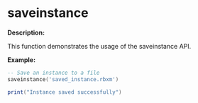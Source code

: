 # saveinstance

**Description:**

This function demonstrates the usage of the saveinstance API.

**Example:**

```lua
-- Save an instance to a file
saveinstance('saved_instance.rbxm')

print("Instance saved successfully")
```

